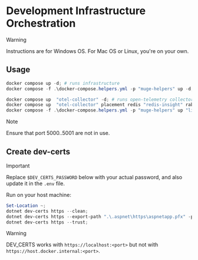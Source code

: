 # Development Infrastructure Orchestration

> [!WARNING]  
>	Instructions are for Windows OS. For Mac OS or Linux, you're on your own.

## Usage

```powershell
docker compose up -d; # runs infrastructure
docker compose -f .\docker-compose.helpers.yml -p "muge-helpers" up -d;
```

```powershell
docker compose up  "otel-collector" -d; # runs open-telemetry collector (which depends on grafana, loki, tempo, prometheus, minio)
docker compose up  "otel-collector" placement redis "redis-insight" rabbitmq -d;
docker compose -f .\docker-compose.helpers.yml -p "muge-helpers" up "linqpad-dapr" -d;
```

> [!NOTE]  
>	Ensure that port 5000..5001 are not in use.


## Create dev-certs

> [!IMPORTANT]  
> Replace `$DEV_CERTS_PASSWORD` below with your actual password, and also update it in the `.env` file.

Run on your host machine:

```powershell
Set-Location ~;
dotnet dev-certs https --clean;
dotnet dev-certs https --export-path ".\.aspnet\https\aspnetapp.pfx" -p $DEV_CERTS_PASSWORD;
dotnet dev-certs https --trust;
```

> [!WARNING]  
> DEV_CERTS works with `https://localhost:<port>` but not with `https://host.docker.internal:<port>`.
